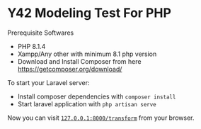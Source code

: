 # Y42 Modeling Test For PHP

Prerequisite Softwares
* PHP 8.1.4
* Xampp/Any other with minimum 8.1 php version
* Download and Install Composer from here https://getcomposer.org/download/

To start your Laravel server:
  * Install composer dependencies with `composer install`
  * Start laravel application with `php artisan serve`

Now you can visit [`127.0.0.1:8000/transform`](http://127.0.0.1:8000/transform) from your browser.
